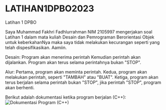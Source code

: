 # LATIHAN1DPBO2023
Latihan 1 DPBO

Saya Muhammad Fakhri Fadhlurrahman NIM 2105997 mengerjakan soal Latihan 1 dalam mata kuliah Desain dan Pemrograman Berorientasi Objek 
untuk keberkahanNya maka saya tidak melakukan kecurangan seperti yang telah dispesifikasikan. Aamiin.

Desain: 
Program akan menerima perintah Kemudian perintah akan dijalankan. Program akan terus selama perintahnya bukan "STOP".

Alur: 
Pertama, program akan meminta perintah.
Kedua, program akan melakukan perintah, seperti "TAMBAH" atau "BUAT".
Ketiga, program akan terus berjalan selama perintah bukan "STOP", jika perintah "STOP", program akan berhenti.

Berikut adalah dokumentasi ketika program berjalan (C++): 
![Dokumentasi Program (C++)](https://user-images.githubusercontent.com/119662753/219101664-076681d7-c347-4505-a3f1-31ed67647af1.png)
